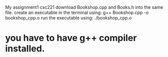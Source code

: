 My assignment1 csc221
download Bookshop.cpp and Books.h into the same file.
create an executable in the terminal using: g++ Bookshop.cpp -o bookshop_cpp.o
run the executable using: ./bookshop_cpp.o
# you have to have g++ compiler installed.
